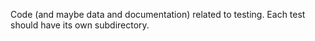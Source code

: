 Code (and maybe data and documentation) related to testing.  Each test should have its own subdirectory.